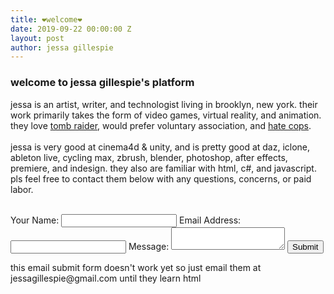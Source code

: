 ```yaml
---
title: ❤welcome❤
date: 2019-09-22 00:00:00 Z
layout: post
author: jessa gillespie
---
```


<body>
<p>
<h3 > <strong>welcome to jessa gillespie's platform</strong> </h3>

jessa is an artist, writer, and technologist living in brooklyn, new york.
their work primarily takes the form of video games, virtual reality, and animation.
they love <a href="https://www.reddit.com/r/TombRaider/comments/d6pxi1/my_tomb_raider_collection/">tomb raider</a>, would prefer voluntary association, and <a href="https://thenewinquiry.com/carceral-capitalism/">hate cops</a>.
<br>
<br>
jessa is very good at cinema4d & unity, and is pretty good at daz, iclone, ableton live, cycling max, zbrush, blender, photoshop, after effects, premiere, and indesign. they also are familiar with html, c#, and javascript. <br>
pls feel free to contact them below with any questions, concerns, or paid labor.</p>
<form method="post" name="contact_form"
action="contact-form-handler.php">
<br>
    Your Name:
    <input type="text" name="name">
    Email Address:
    <input type="text" name="email">
    Message:
    <textarea name="message"></textarea>
    <input type="submit" value="Submit">
</form>
<P>
	<!-- <br> -->
	this email submit form doesn't work yet so just email them at jessagillespie@gmail.com until they learn html
</P>
</body>




